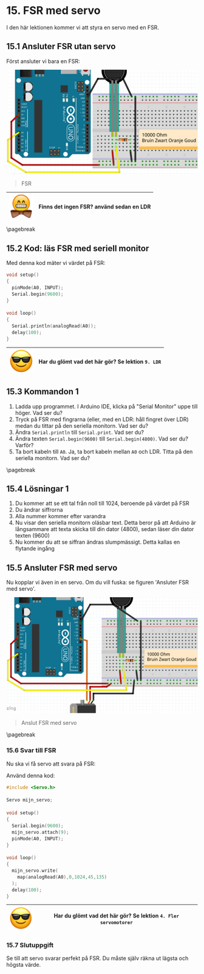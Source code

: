 # 15. FSR med servo

I den här lektionen kommer vi att styra en servo med en FSR.

## 15.1 Ansluter FSR utan servo

Först ansluter vi bara en FSR:

![FSR](4_FSR_met_servo_zonder_servo.png)

> FSR

![Bowtie](EmojiBowtie.png) | Finns det ingen FSR? använd sedan en LDR
:-------------:|:----------------------------------------: 

\pagebreak

## 15.2 Kod: läs FSR med seriell monitor

Med denna kod mäter vi värdet på FSR:

```c++
void setup() 
{
  pinMode(A0, INPUT);
  Serial.begin(9600);
}

void loop()
{
  Serial.println(analogRead(A0));
  delay(100);
}
```

![Solglasögon](EmojiSunglasses.png) | Har du glömt vad det här gör? Se lektion `9. LDR`
:-------------:|:----------------------------------------: 

## 15.3 Kommandon 1

 1. Ladda upp programmet. I Arduino IDE, klicka på "Serial Monitor" uppe till höger. Vad ser du?
 2. Tryck på FSR med fingrarna (eller, med en LDR: håll fingret över LDR)
      medan du tittar på den seriella monitorn. Vad ser du?
 3. Ändra `Serial.println` till `Serial.print`. Vad ser du?
 4. Ändra texten `Serial.begin(9600)` till `Serial.begin(4800)`. Vad ser du? Varför?
 5. Ta bort kabeln till `A0`. Ja, ta bort kabeln mellan `A0` och LDR.
      Titta på den seriella monitorn. Vad ser du?

\pagebreak

## 15.4 Lösningar 1

 1. Du kommer att se ett tal från noll till 1024, beroende på värdet på FSR
 2. Du ändrar siffrorna
 3. Alla nummer kommer efter varandra
 4. Nu visar den seriella monitorn oläsbar text. Detta beror på att Arduino är långsammare att texta
      skicka till din dator (4800), sedan läser din dator texten (9600)
 5. Nu kommer du att se siffran ändras slumpmässigt. Detta kallas en flytande ingång

## 15.5 Ansluter FSR med servo

Nu kopplar vi även in en servo. Om du vill fuska: se figuren 'Ansluter FSR med servo'.

![Anslut FSR med servo](4_FSR_met_servo.png)

> Anslut FSR med servo

\pagebreak

### 15.6 Svar till FSR

Nu ska vi få servo att svara på FSR:

Använd denna kod:

```c++
#include <Servo.h>

Servo mijn_servo;

void setup() 
{
  Serial.begin(9600);
  mijn_servo.attach(9);
  pinMode(A0, INPUT);
}

void loop()
{
  mijn_servo.write(
    map(analogRead(A0),0,1024,45,135)
  );
  delay(100);
}
```

![Solglasögon](EmojiSunglasses.png) | Har du glömt vad det här gör? Se lektion `4. Fler servomotorer`
:-------------:|:----------------------------------------: 

### 15.7 Slutuppgift

Se till att servo svarar perfekt på FSR.
Du måste själv räkna ut lägsta och högsta värde.
